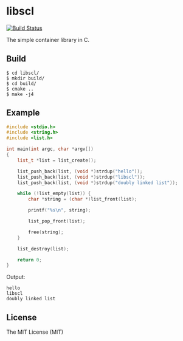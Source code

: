 # libscl
[![Build Status](https://travis-ci.org/jonas-fan/libscl.svg?branch=master)](https://travis-ci.org/jonas-fan/libscl)

The simple container library in C.

## Build
```
$ cd libscl/
$ mkdir build/
$ cd build/
$ cmake ..
$ make -j4
```

## Example
```cpp
#include <stdio.h>
#include <string.h>
#include <list.h>

int main(int argc, char *argv[])
{
    list_t *list = list_create();

    list_push_back(list, (void *)strdup("hello"));
    list_push_back(list, (void *)strdup("libscl"));
    list_push_back(list, (void *)strdup("doubly linked list"));

    while (!list_empty(list)) {
        char *string = (char *)list_front(list);

        printf("%s\n", string);

        list_pop_front(list);

        free(string);
    }

    list_destroy(list);

    return 0;
}
```

Output:

```
hello
libscl
doubly linked list
```

## License
The MIT License (MIT)
